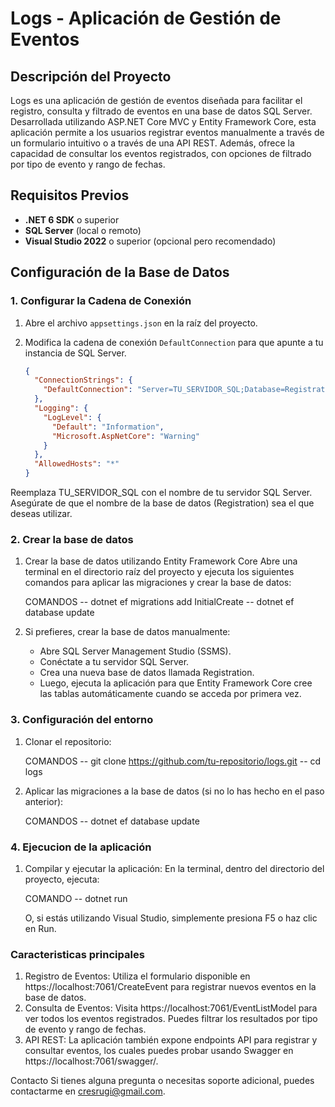 # Logs - Aplicación de Gestión de Eventos

## Descripción del Proyecto

Logs es una aplicación de gestión de eventos diseñada para facilitar el registro, consulta y filtrado de eventos en una base de datos SQL Server. Desarrollada utilizando ASP.NET Core MVC y Entity Framework Core, esta aplicación permite a los usuarios registrar eventos manualmente a través de un formulario intuitivo o a través de una API REST. Además, ofrece la capacidad de consultar los eventos registrados, con opciones de filtrado por tipo de evento y rango de fechas.

## Requisitos Previos

- **.NET 6 SDK** o superior
- **SQL Server** (local o remoto)
- **Visual Studio 2022** o superior (opcional pero recomendado)

## Configuración de la Base de Datos

### 1. Configurar la Cadena de Conexión

1. Abre el archivo `appsettings.json` en la raíz del proyecto.
2. Modifica la cadena de conexión `DefaultConnection` para que apunte a tu instancia de SQL Server.

   ```json
   {
     "ConnectionStrings": {
       "DefaultConnection": "Server=TU_SERVIDOR_SQL;Database=Registration;Trusted_Connection=True;"
     },
     "Logging": {
       "LogLevel": {
         "Default": "Information",
         "Microsoft.AspNetCore": "Warning"
       }
     },
     "AllowedHosts": "*"
   }

  Reemplaza TU_SERVIDOR_SQL con el nombre de tu servidor SQL Server.
  Asegúrate de que el nombre de la base de datos (Registration) sea el que deseas utilizar.

 ### 2. Crear la base de datos

 1. Crear la base de datos utilizando Entity Framework Core
    Abre una terminal en el directorio raíz del proyecto y ejecuta los siguientes comandos para aplicar las migraciones y crear la base de datos:

       COMANDOS
    -- dotnet ef migrations add InitialCreate
    -- dotnet ef database update

2. Si prefieres, crear la base de datos manualmente:
   - Abre SQL Server Management Studio (SSMS).
   - Conéctate a tu servidor SQL Server.
   - Crea una nueva base de datos llamada Registration.
   - Luego, ejecuta la aplicación para que Entity Framework Core cree las tablas automáticamente cuando se acceda por primera vez.
  
### 3. Configuración del entorno

1. Clonar el repositorio:

     COMANDOS
  -- git clone https://github.com/tu-repositorio/logs.git
  -- cd logs

2. Aplicar las migraciones a la base de datos (si no lo has hecho en el paso anterior):

      COMANDOS
   -- dotnet ef database update


### 4. Ejecucion de la aplicación 

1. Compilar y ejecutar la aplicación:
   En la terminal, dentro del directorio del proyecto, ejecuta:

      COMANDO
   -- dotnet run

   O, si estás utilizando Visual Studio, simplemente presiona F5 o haz clic en Run.


### Caracteristicas principales

1. Registro de Eventos: Utiliza el formulario disponible en https://localhost:7061/CreateEvent para registrar nuevos eventos en la base de datos.
2. Consulta de Eventos: Visita https://localhost:7061/EventListModel para ver todos los eventos registrados. Puedes filtrar los resultados por tipo de evento y rango de fechas.
3. API REST: La aplicación también expone endpoints API para registrar y consultar eventos, los cuales puedes probar usando Swagger en https://localhost:7061/swagger/.

Contacto
Si tienes alguna pregunta o necesitas soporte adicional, puedes contactarme en cresrugi@gmail.com.










